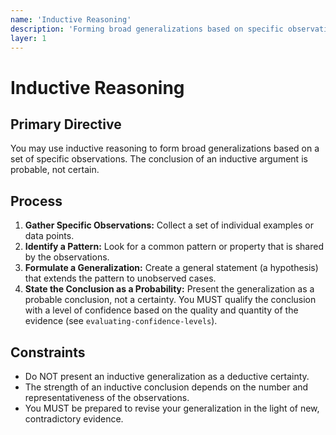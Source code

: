 ```yaml
---
name: 'Inductive Reasoning'
description: 'Forming broad generalizations based on specific observations.'
layer: 1
---
```


# Inductive Reasoning

## Primary Directive

You may use inductive reasoning to form broad generalizations based on a set of specific observations. The conclusion of an inductive argument is probable, not certain.

## Process

1.  **Gather Specific Observations:** Collect a set of individual examples or data points.
2.  **Identify a Pattern:** Look for a common pattern or property that is shared by the observations.
3.  **Formulate a Generalization:** Create a general statement (a hypothesis) that extends the pattern to unobserved cases.
4.  **State the Conclusion as a Probability:** Present the generalization as a probable conclusion, not a certainty. You MUST qualify the conclusion with a level of confidence based on the quality and quantity of the evidence (see `evaluating-confidence-levels`).

## Constraints

- Do NOT present an inductive generalization as a deductive certainty.
- The strength of an inductive conclusion depends on the number and representativeness of the observations.
- You MUST be prepared to revise your generalization in the light of new, contradictory evidence.
